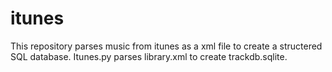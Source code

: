 # itunes
This repository parses music from itunes as a xml file to create a structered SQL database. Itunes.py parses library.xml to create trackdb.sqlite.

